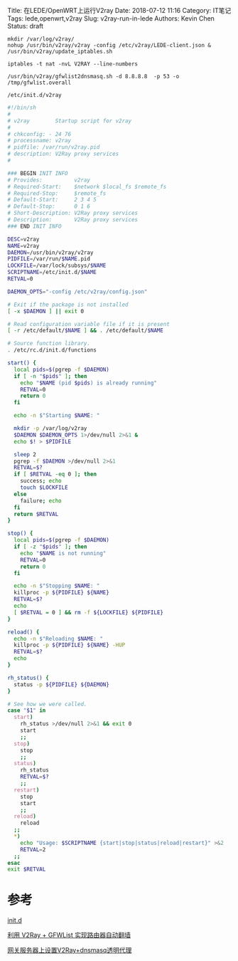 Title: 在LEDE/OpenWRT上运行V2ray
Date: 2018-07-12 11:16
Category: IT笔记
Tags: lede,openwrt,v2ray
Slug: v2ray-run-in-lede
Authors: Kevin Chen
Status: draft







```
mkdir /var/log/v2ray/
nohup /usr/bin/v2ray/v2ray -config /etc/v2ray/LEDE-client.json &
/usr/bin/v2ray/update_iptables.sh 

iptables -t nat -nvL V2RAY --line-numbers

/usr/bin/v2ray/gfwlist2dnsmasq.sh -d 8.8.8.8  -p 53 -o /tmp/gfwlist.overall
```





`/etc/init.d/v2ray`

```bash
#!/bin/sh
#
# v2ray        Startup script for v2ray
#
# chkconfig: - 24 76
# processname: v2ray
# pidfile: /var/run/v2ray.pid
# description: V2Ray proxy services
#

### BEGIN INIT INFO
# Provides:          v2ray
# Required-Start:    $network $local_fs $remote_fs
# Required-Stop:     $remote_fs
# Default-Start:     2 3 4 5
# Default-Stop:      0 1 6
# Short-Description: V2Ray proxy services
# Description:       V2Ray proxy services
### END INIT INFO

DESC=v2ray
NAME=v2ray
DAEMON=/usr/bin/v2ray/v2ray
PIDFILE=/var/run/$NAME.pid
LOCKFILE=/var/lock/subsys/$NAME
SCRIPTNAME=/etc/init.d/$NAME
RETVAL=0

DAEMON_OPTS="-config /etc/v2ray/config.json"

# Exit if the package is not installed
[ -x $DAEMON ] || exit 0

# Read configuration variable file if it is present
[ -r /etc/default/$NAME ] && . /etc/default/$NAME

# Source function library.
. /etc/rc.d/init.d/functions

start() {
  local pids=$(pgrep -f $DAEMON)
  if [ -n "$pids" ]; then
    echo "$NAME (pid $pids) is already running"
    RETVAL=0
    return 0
  fi

  echo -n $"Starting $NAME: "

  mkdir -p /var/log/v2ray
  $DAEMON $DAEMON_OPTS 1>/dev/null 2>&1 &
  echo $! > $PIDFILE

  sleep 2
  pgrep -f $DAEMON >/dev/null 2>&1
  RETVAL=$?
  if [ $RETVAL -eq 0 ]; then
    success; echo
    touch $LOCKFILE
  else
    failure; echo
  fi
  return $RETVAL
}

stop() {
  local pids=$(pgrep -f $DAEMON)
  if [ -z "$pids" ]; then
    echo "$NAME is not running"
    RETVAL=0
    return 0
  fi

  echo -n $"Stopping $NAME: "
  killproc -p ${PIDFILE} ${NAME}
  RETVAL=$?
  echo
  [ $RETVAL = 0 ] && rm -f ${LOCKFILE} ${PIDFILE}
}

reload() {
  echo -n $"Reloading $NAME: "
  killproc -p ${PIDFILE} ${NAME} -HUP
  RETVAL=$?
  echo
}

rh_status() {
  status -p ${PIDFILE} ${DAEMON}
}

# See how we were called.
case "$1" in
  start)
    rh_status >/dev/null 2>&1 && exit 0
    start
    ;;
  stop)
    stop
    ;;
  status)
    rh_status
    RETVAL=$?
    ;;
  restart)
    stop
    start
    ;;
  reload)
    reload
  ;;
  *)
    echo "Usage: $SCRIPTNAME {start|stop|status|reload|restart}" >&2
    RETVAL=2
  ;;
esac
exit $RETVAL
```

# 参考

[init.d](https://github.com/v2ray/v2ray-core/issues/101)

[利用 V2Ray + GFWList 实现路由器自动翻墙](https://cryptopunk.me/posts/27406/)

[网关服务器上设置V2Ray+dnsmasq透明代理](https://dakai.github.io/2017/11/27/v2ray.html)

